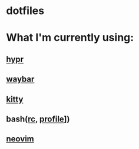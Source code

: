 # dotfiles

# What I'm currently using:
## [hypr](.config/hypr)
## [waybar](.config/waybar)
## [kitty](.config/kitty)
## bash([rc](.bashrc), [profile](.bash_profile)])
## [neovim](.config/nvim)

